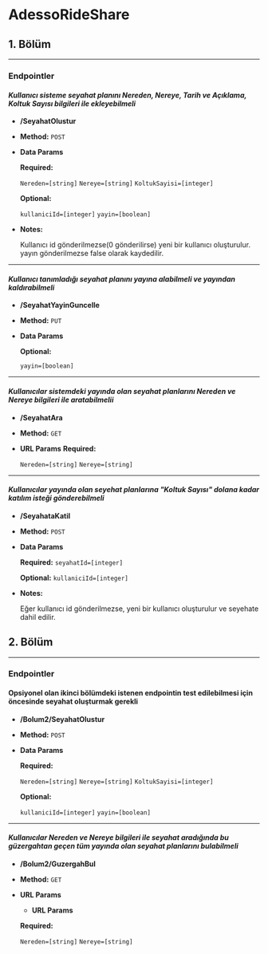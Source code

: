 # AdessoRideShare

## 1. Bölüm
----
### Endpointler

#### _Kullanıcı sisteme seyahat planını Nereden, Nereye, Tarih ve Açıklama, Koltuk Sayısı bilgileri ile ekleyebilmeli_

* **/SeyahatOlustur**

* **Method:**
 `POST`
  
* **Data Params**

   **Required:**
 
   `Nereden=[string]`
   `Nereye=[string]`
   `KoltukSayisi=[integer]`

   **Optional:**
 
   `kullaniciId=[integer]`
   `yayin=[boolean]`

* **Notes:**

  Kullanıcı id gönderilmezse(0 gönderilirse) yeni bir kullanıcı oluşturulur.
  yayın gönderilmezse false olarak kaydedilir.
----  
#### _Kullanıcı tanımladığı seyahat planını yayına alabilmeli ve yayından kaldırabilmeli_

* **/SeyahatYayinGuncelle**

* **Method:**
 `PUT`
  
* **Data Params**

   **Optional:**
 
   `yayin=[boolean]`
----
#### _Kullanıcılar sistemdeki yayında olan seyahat planlarını Nereden ve Nereye bilgileri ile aratabilmelii_

* **/SeyahatAra**

* **Method:**
 `GET`
  
*  **URL Params**
   **Required:**
 
   `Nereden=[string]`
   `Nereye=[string]`

----  
#### _Kullanıcılar yayında olan seyehat planlarına "Koltuk Sayısı" dolana kadar katılım isteği gönderebilmeli_

* **/SeyahataKatil**

* **Method:**
 `POST`
  
* **Data Params**

   **Required:**
   `seyahatId=[integer]`
   
   **Optional:**
   `kullaniciId=[integer]`

* **Notes:**

  Eğer kullanıcı id gönderilmezse, yeni bir kullanıcı oluşturulur ve seyehate dahil edilir.
  
## 2. Bölüm
----
### Endpointler
  #### Opsiyonel olan ikinci bölümdeki istenen endpointin test edilebilmesi için öncesinde seyahat oluşturmak gerekli

* **/Bolum2/SeyahatOlustur**

* **Method:**
 `POST`
  
* **Data Params**

   **Required:**
 
   `Nereden=[string]`
   `Nereye=[string]`
   `KoltukSayisi=[integer]`

   **Optional:**
 
   `kullaniciId=[integer]`
   `yayin=[boolean]`
----  
#### _Kullanıcılar Nereden ve Nereye bilgileri ile seyahat aradığında bu güzergahtan geçen tüm yayında olan seyahat planlarını bulabilmeli_

* **/Bolum2/GuzergahBul**

* **Method:**
 `GET`
  
*  **URL Params**

   *  **URL Params**
   
   **Required:**
 
   `Nereden=[string]`
   `Nereye=[string]`

 
